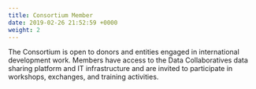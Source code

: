 ```yaml
---
title: Consortium Member
date: 2019-02-26 21:52:59 +0000
weight: 2
---
```

The Consortium is open to donors and entities engaged in international development work. Members have access to the Data Collaboratives data sharing platform and IT infrastructure and are invited to participate in workshops, exchanges, and training activities.
